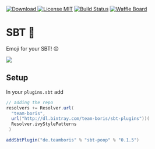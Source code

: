 [![Download](https://api.bintray.com/packages/team-boris/sbt-plugins/sbt-poop/images/download.svg) ](https://bintray.com/team-boris/sbt-plugins/sbt-poop/_latestVersion)
[![License MIT](https://img.shields.io/badge/license-MIT-green.svg)](https://github.com/team-boris/sbt-poop/blob/master/LICENSE)
[![Build Status](https://travis-ci.org/team-boris/sbt-poop.svg?branch=master)](https://travis-ci.org/team-boris/sbt-poop)
[![Waffle Board](https://img.shields.io/badge/Board-ready-75AED9.svg)](https://waffle.io/team-boris/sbt-poop)

SBT 💩
=====

Emoji for your SBT! 😍

![](https://raw.githubusercontent.com/team-boris/sbt-poop/master/screenshot.png)

Setup
-----

In your `plugins.sbt` add

```scala
// adding the repo
resolvers += Resolver.url(
  "team-boris",
  url("http://dl.bintray.com/team-boris/sbt-plugins"))(
  Resolver.ivyStylePatterns
 )

addSbtPlugin("de.teamboris" % "sbt-poop" % "0.1.5")
```

